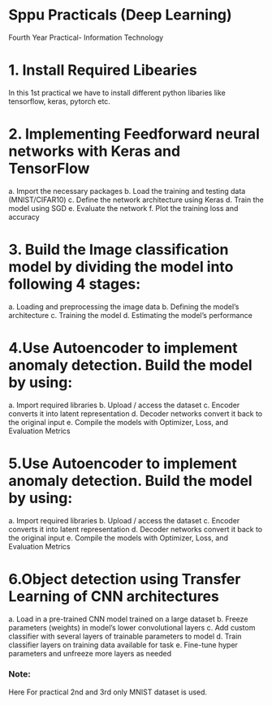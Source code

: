 # Sppu Practicals (Deep Learning)
Fourth Year Practical- Information Technology
# 1. Install Required Libearies
In this 1st practical we have to install different python libaries like tensorflow, keras, pytorch etc.
# 2. Implementing Feedforward neural networks with Keras and TensorFlow
a. Import the necessary packages 
b. Load the training and testing data (MNIST/CIFAR10) 
c. Define the network architecture using Keras 
d. Train the model using SGD 
e. Evaluate the network 
f. Plot the training loss and accuracy
# 3. Build the Image classification model by dividing the model into following 4 stages:
a. Loading and preprocessing the image data 
b. Defining the model’s architecture 
c. Training the model 
d. Estimating the model’s performance
# 4.Use Autoencoder to implement anomaly detection. Build the model by using:
a. Import required libraries
b. Upload / access the dataset
c. Encoder converts it into latent representation
d. Decoder networks convert it back to the original input
e. Compile the models with Optimizer, Loss, and Evaluation Metrics
# 5.Use Autoencoder to implement anomaly detection. Build the model by using:
a. Import required libraries
b. Upload / access the dataset
c. Encoder converts it into latent representation
d. Decoder networks convert it back to the original input
e. Compile the models with Optimizer, Loss, and Evaluation Metrics
# 6.Object detection using Transfer Learning of CNN architectures
a. Load in a pre-trained CNN model trained on a large dataset
b. Freeze parameters (weights) in model’s lower convolutional layers
c. Add custom classifier with several layers of trainable parameters to model
d. Train classifier layers on training data available for task
e. Fine-tune hyper parameters and unfreeze more layers as needed



### Note:
Here For practical 2nd and 3rd only MNIST dataset is used.
